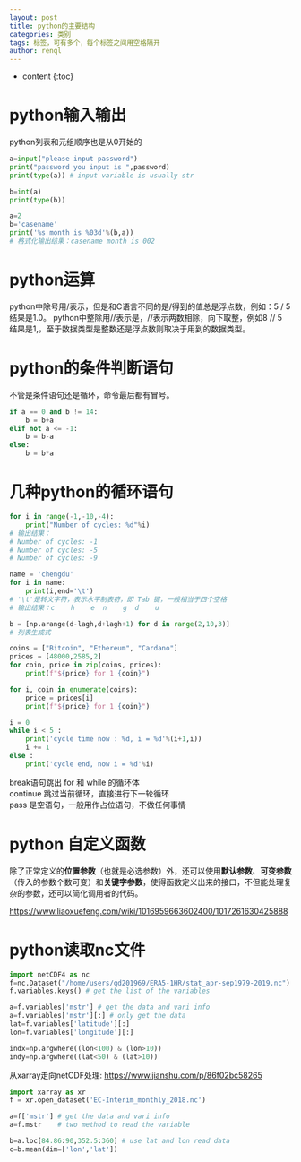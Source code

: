 ```yaml
---
layout: post
title: python的主要结构
categories: 类别
tags: 标签，可有多个，每个标签之间用空格隔开
author: renql
---
```


* content
{:toc}


# python输入输出  
python列表和元组顺序也是从0开始的

```python
a=input("please input password")
print("password you input is ",password)
print(type(a)) # input variable is usually str

b=int(a)
print(type(b))  

a=2
b='casename'
print('%s month is %03d'%(b,a))
# 格式化输出结果：casename month is 002
```

# python运算
python中除号用/表示，但是和C语言不同的是/得到的值总是浮点数，例如：5 / 5结果是1.0。
python中整除用//表示是，//表示两数相除，向下取整，例如8 // 5 结果是1,，至于数据类型是整数还是浮点数则取决于用到的数据类型。

# python的条件判断语句 
不管是条件语句还是循环，命令最后都有冒号。
```py
if a == 0 and b != 14:
	b = b+a
elif not a <= -1:
	b = b-a
else:
	b = b*a
```

# 几种python的循环语句  
```py
for i in range(-1,-10,-4):  
	print("Number of cycles: %d"%i)  
# 输出结果：
# Number of cycles: -1
# Number of cycles: -5
# Number of cycles: -9

name = 'chengdu'  
for i in name:
	print(i,end='\t') 
# '\t'是转义字符，表示水平制表符，即 Tab 键，一般相当于四个空格
# 输出结果：c	h	 e	n	 g	d	 u

b = [np.arange(d-lagh,d+lagh+1) for d in range(2,10,3)]
# 列表生成式

coins = ["Bitcoin", "Ethereum", "Cardano"]
prices = [48000,2585,2]
for coin, price in zip(coins, prices):
    print(f"${price} for 1 {coin}")

for i, coin in enumerate(coins):
    price = prices[i]
    print(f"${price} for 1 {coin}")

i = 0
while i < 5 :
	print('cycle time now : %d, i = %d'%(i+1,i))
	i += 1
else : 
	print('cycle end, now i = %d'%i)
```

break语句跳出 for 和 while 的循环体  
continue 跳过当前循环，直接进行下一轮循环  
pass 是空语句，一般用作占位语句，不做任何事情  

# python 自定义函数
除了正常定义的**位置参数**（也就是必选参数）外，还可以使用**默认参数**、**可变参数**（传入的参数个数可变）和**关键字参数**，使得函数定义出来的接口，不但能处理复杂的参数，还可以简化调用者的代码。

https://www.liaoxuefeng.com/wiki/1016959663602400/1017261630425888

# python读取nc文件
```python   
import netCDF4 as nc   
f=nc.Dataset("/home/users/qd201969/ERA5-1HR/stat_apr-sep1979-2019.nc") # best to use absolute path  
f.variables.keys() # get the list of the variables   

a=f.variables['mstr'] # get the data and vari info  
a=f.variables['mstr'][:] # only get the data  
lat=f.variables['latitude'][:]  
lon=f.variables['longitude'][:]

indx=np.argwhere((lon<100) & (lon>10))
indy=np.argwhere((lat<50) & (lat>10))   
``` 

从xarray走向netCDF处理: https://www.jianshu.com/p/86f02bc58265   
```py  
import xarray as xr
f = xr.open_dataset('EC-Interim_monthly_2018.nc') 

a=f['mstr'] # get the data and vari info
a=f.mstr    # two method to read the variable

b=a.loc[84.86:90,352.5:360] # use lat and lon read data
c=b.mean(dim=['lon','lat'])  
```  

